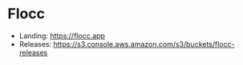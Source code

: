 # Flocc

* Landing: https://flocc.app
* Releases: https://s3.console.aws.amazon.com/s3/buckets/flocc-releases